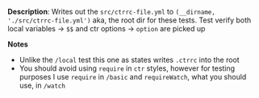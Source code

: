 __Description__: Writes out the `src/ctrrc-file.yml` to `(__dirname, './src/ctrrc-file.yml')` aka, the root dir for these tests. Test verify both local variables -> `$$` and ctr options -> `option` are picked up

__Notes__

+ Unlike the `/local` test this one as states writes `.ctrrc` into the root
+ You should avoid using `require` in `ctr` styles, however for testing purposes I use `require` in `/basic` and `requireWatch`, what you should use, in `/watch`
